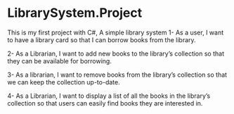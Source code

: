 # LibrarySystem.Project
This is my first project with C#, A simple library system
1- As a user, I want to have a library card so that I can borrow books from the library.

2- As a Librarian, I want to add new books to the library’s collection so that they can be available for borrowing.

3- As a librarian, I want to remove books from the library’s collection so that we can keep the collection up-to-date.

4- As a Librarian, I want to display a list of all the books in the library’s collection so that users can easily find books they are interested in.
